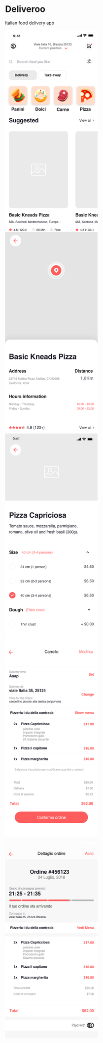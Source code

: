 # Deliveroo

Italian food delivery app

<img src="./images/deliveroo/homepage.png" width="300" height="auto" alt="homepage" /> <img src="./images/deliveroo/restaurant.png" width="300" height="auto" alt="restaurant" /> <img src="./images/deliveroo/product.png" width="300" height="auto" alt="product" /> <img src="./images/deliveroo/checkout.png" width="300" height="auto" alt="checkout" /> <img src="./images/deliveroo/delivering.png" width="300" height="auto" alt="delivering" />